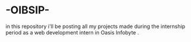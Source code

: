 # -OIBSIP-
in this repository i'll be posting all my projects made during the internship period as a web development intern in Oasis Infobyte .
